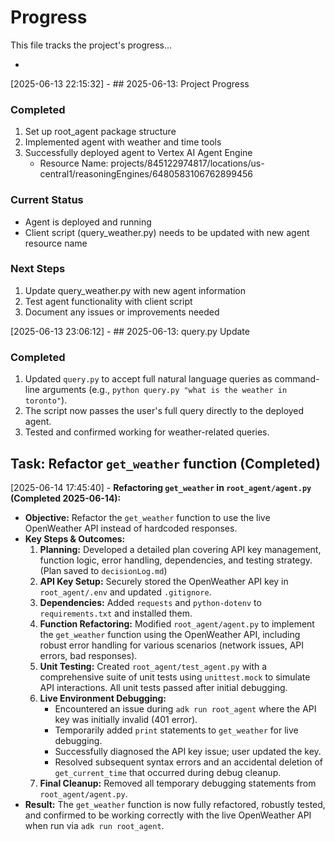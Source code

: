 # Progress

This file tracks the project's progress...

*
[2025-06-13 22:15:32] - ## 2025-06-13: Project Progress

### Completed
1. Set up root_agent package structure
2. Implemented agent with weather and time tools
3. Successfully deployed agent to Vertex AI Agent Engine
   - Resource Name: projects/845122974817/locations/us-central1/reasoningEngines/6480583106762899456

### Current Status
- Agent is deployed and running
- Client script (query_weather.py) needs to be updated with new agent resource name

### Next Steps
1. Update query_weather.py with new agent information
2. Test agent functionality with client script
3. Document any issues or improvements needed

[2025-06-13 23:06:12] - ## 2025-06-13: query.py Update

### Completed
1.  Updated `query.py` to accept full natural language queries as command-line arguments (e.g., `python query.py "what is the weather in toronto"`).
2.  The script now passes the user's full query directly to the deployed agent.
3.  Tested and confirmed working for weather-related queries.

## Task: Refactor `get_weather` function (Completed)

[2025-06-14 17:45:40] - 
**Refactoring `get_weather` in `root_agent/agent.py` (Completed 2025-06-14):**

*   **Objective:** Refactor the `get_weather` function to use the live OpenWeather API instead of hardcoded responses.
*   **Key Steps & Outcomes:**
    1.  **Planning:** Developed a detailed plan covering API key management, function logic, error handling, dependencies, and testing strategy. (Plan saved to `decisionLog.md`)
    2.  **API Key Setup:** Securely stored the OpenWeather API key in `root_agent/.env` and updated `.gitignore`.
    3.  **Dependencies:** Added `requests` and `python-dotenv` to `requirements.txt` and installed them.
    4.  **Function Refactoring:** Modified `root_agent/agent.py` to implement the `get_weather` function using the OpenWeather API, including robust error handling for various scenarios (network issues, API errors, bad responses).
    5.  **Unit Testing:** Created `root_agent/test_agent.py` with a comprehensive suite of unit tests using `unittest.mock` to simulate API interactions. All unit tests passed after initial debugging.
    6.  **Live Environment Debugging:**
        *   Encountered an issue during `adk run root_agent` where the API key was initially invalid (401 error).
        *   Temporarily added `print` statements to `get_weather` for live debugging.
        *   Successfully diagnosed the API key issue; user updated the key.
        *   Resolved subsequent syntax errors and an accidental deletion of `get_current_time` that occurred during debug cleanup.
    7.  **Final Cleanup:** Removed all temporary debugging statements from `root_agent/agent.py`.
*   **Result:** The `get_weather` function is now fully refactored, robustly tested, and confirmed to be working correctly with the live OpenWeather API when run via `adk run root_agent`.
